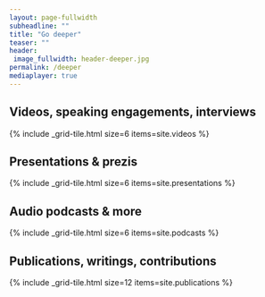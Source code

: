 ```yaml
---
layout: page-fullwidth
subheadline: ""
title: "Go deeper"
teaser: ""
header:
 image_fullwidth: header-deeper.jpg
permalink: /deeper
mediaplayer: true
---
```


## Videos, speaking engagements, interviews

{% include _grid-tile.html size=6 items=site.videos %}

## Presentations & prezis

{% include _grid-tile.html size=6 items=site.presentations %}

## Audio podcasts & more

{% include _grid-tile.html size=6 items=site.podcasts %}

## Publications, writings, contributions

{% include _grid-tile.html size=12 items=site.publications %}
